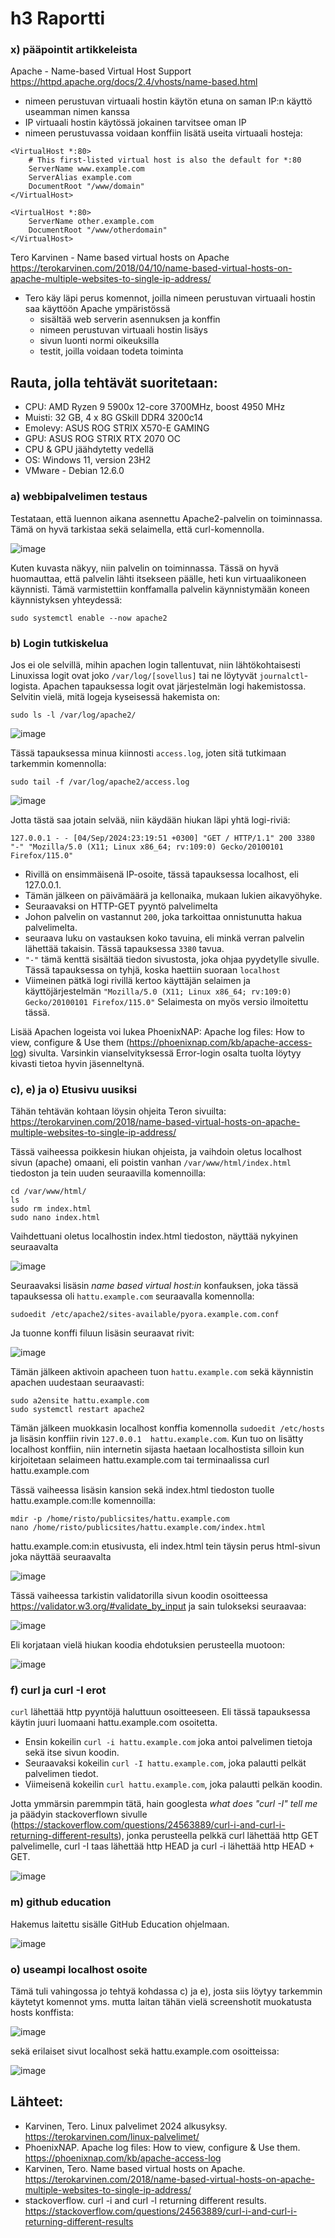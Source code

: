 # h3 Raportti
### x) pääpointit artikkeleista

Apache - Name-based Virtual Host Support https://httpd.apache.org/docs/2.4/vhosts/name-based.html
- nimeen perustuvan virtuaali hostin käytön etuna on saman IP:n käyttö useamman nimen kanssa
- IP virtuaali hostin käytössä jokainen tarvitsee oman IP
- nimeen perustuvassa voidaan konffiin lisätä useita virtuaali hosteja:
```
<VirtualHost *:80>
    # This first-listed virtual host is also the default for *:80
    ServerName www.example.com
    ServerAlias example.com 
    DocumentRoot "/www/domain"
</VirtualHost>

<VirtualHost *:80>
    ServerName other.example.com
    DocumentRoot "/www/otherdomain"
</VirtualHost>
```

Tero Karvinen - Name based virtual hosts on Apache https://terokarvinen.com/2018/04/10/name-based-virtual-hosts-on-apache-multiple-websites-to-single-ip-address/
- Tero käy läpi perus komennot, joilla nimeen perustuvan virtuaali hostin saa käyttöön Apache ympäristössä
  - sisältää web serverin asennuksen ja konffin
  - nimeen perustuvan virtuaali hostin lisäys
  - sivun luonti normi oikeuksilla
  - testit, joilla voidaan todeta toiminta
 
  

## Rauta, jolla tehtävät suoritetaan: 
* CPU: AMD Ryzen 9 5900x 12-core 3700MHz, boost 4950 MHz
* Muisti: 32 GB, 4 x 8G GSkill DDR4 3200c14
* Emolevy: ASUS ROG STRIX X570-E GAMING
* GPU: ASUS ROG STRIX RTX 2070 OC
* CPU & GPU jäähdytetty vedellä 
* OS: Windows 11, version 23H2
* VMware - Debian 12.6.0

### a) webbipalvelimen testaus

Testataan, että luennon aikana asennettu Apache2-palvelin on toiminnassa. Tämä on hyvä tarkistaa sekä selaimella, että curl-komennolla.

![image](https://github.com/user-attachments/assets/b2dc7a08-6f35-475c-85fc-f094d6c77033)

Kuten kuvasta näkyy, niin palvelin on toiminnassa. Tässä on hyvä huomauttaa, että palvelin lähti itsekseen päälle, heti kun virtuaalikoneen käynnisti. Tämä varmistettiin konffamalla palvelin käynnistymään koneen käynnistyksen yhteydessä:
```
sudo systemctl enable --now apache2
```

### b) Login tutkiskelua

Jos ei ole selvillä, mihin apachen login tallentuvat, niin lähtökohtaisesti Linuxissa logit ovat joko `/var/log/[sovellus]` tai ne löytyvät `journalctl`-logista. Apachen tapauksessa logit ovat järjestelmän logi hakemistossa. Selvitin vielä, mitä logeja kyseisessä hakemista on:
```
sudo ls -l /var/log/apache2/
```

![image](https://github.com/user-attachments/assets/d64f3180-9df1-47f4-ab1e-bfc0d0936c31)

Tässä tapauksessa minua kiinnosti `access.log`, joten sitä tutkimaan tarkemmin komennolla:

```
sudo tail -f /var/log/apache2/access.log
```

![image](https://github.com/user-attachments/assets/63a14b9a-8afa-4750-a292-30ba52170bf2)

Jotta tästä saa jotain selvää, niin käydään hiukan läpi yhtä logi-riviä:

`127.0.0.1 - - [04/Sep/2024:23:19:51 +0300] "GET / HTTP/1.1" 200 3380 "-" "Mozilla/5.0 (X11; Linux x86_64; rv:109:0) Gecko/20100101 Firefox/115.0"`

* Rivillä on ensimmäisenä IP-osoite, tässä tapauksessa localhost, eli 127.0.0.1.
* Tämän jälkeen on päivämäärä ja kellonaika, mukaan lukien aikavyöhyke.
* Seuraavaksi on HTTP-GET pyyntö palvelimelta
* Johon palvelin on vastannut `200`, joka tarkoittaa onnistunutta hakua palvelimelta.
* seuraava luku on vastauksen koko tavuina, eli minkä verran palvelin lähettää takaisin. Tässä tapauksessa `3380` tavua.
* `"-"` tämä kenttä sisältää tiedon sivustosta, joka ohjaa pyydetylle sivulle. Tässä tapauksessa on tyhjä, koska haettiin suoraan `localhost`
* Viimeinen pätkä logi rivillä kertoo käyttäjän selaimen ja käyttöjärjestelmän `"Mozilla/5.0 (X11; Linux x86_64; rv:109:0) Gecko/20100101 Firefox/115.0"` Selaimesta on myös versio ilmoitettu tässä.

Lisää Apachen logeista voi lukea PhoenixNAP: Apache log files: How to view, configure & Use them (https://phoenixnap.com/kb/apache-access-log) sivulta. Varsinkin vianselvityksessä Error-login osalta tuolta löytyy kivasti tietoa hyvin jäsenneltynä.

 ### c), e) ja o) Etusivu uusiksi

Tähän tehtävän kohtaan löysin ohjeita Teron sivuilta: https://terokarvinen.com/2018/name-based-virtual-hosts-on-apache-multiple-websites-to-single-ip-address/

Tässä vaiheessa poikkesin hiukan ohjeista, ja vaihdoin oletus localhost sivun (apache) omaani, eli poistin vanhan `/var/www/html/index.html`  tiedoston ja tein uuden seuraavilla komennoilla:

```
cd /var/www/html/
ls
sudo rm index.html
sudo nano index.html
```


Vaihdettuani oletus localhostin index.html tiedoston, näyttää nykyinen seuraavalta

![image](https://github.com/user-attachments/assets/4e4b9c0f-d4db-435c-9af9-7a171214d817)

Seuraavaksi lisäsin _name based virtual host:in_ konfauksen, joka tässä tapauksessa oli `hattu.example.com` seuraavalla komennolla:

```
sudoedit /etc/apache2/sites-available/pyora.example.com.conf
```
Ja tuonne konffi filuun lisäsin seuraavat rivit:

![image](https://github.com/user-attachments/assets/67607a63-2e7e-4fac-a490-2f42d742ee45)

Tämän jälkeen aktivoin apacheen tuon `hattu.example.com` sekä käynnistin apachen uudestaan seuraavasti:

```
sudo a2ensite hattu.example.com
sudo systemctl restart apache2
```

Tämän jälkeen muokkasin localhost konffia komennolla `sudoedit /etc/hosts` ja lisäsin konffiin rivin `127.0.0.1  hattu.example.com`. Kun tuo on lisätty localhost konffiin, niin internetin sijasta haetaan localhostista silloin kun kirjoitetaan selaimeen hattu.example.com tai terminaalissa curl hattu.example.com

Tässä vaiheessa lisäsin kansion sekä index.html tiedoston tuolle hattu.example.com:lle komennoilla:

```
mdir -p /home/risto/publicsites/hattu.example.com
nano /home/risto/publicsites/hattu.example.com/index.html
```
hattu.example.com:in etusivusta, eli index.html tein täysin perus html-sivun joka näyttää seuraavalta

![image](https://github.com/user-attachments/assets/0874f938-9817-4214-b9aa-813c9ba3113d)

Tässä vaiheessa tarkistin validatorilla sivun koodin osoitteessa https://validator.w3.org/#validate_by_input ja sain tulokseksi seuraavaa:

![image](https://github.com/user-attachments/assets/ef185fe1-c749-4baf-bd56-caed5d86ca69)

Eli korjataan vielä hiukan koodia ehdotuksien perusteella muotoon:

![image](https://github.com/user-attachments/assets/1d37677a-ee0f-40c6-a043-fbb66124f678)

### f) curl ja curl -I erot

`curl` lähettää http pyyntöjä haluttuun osoitteeseen. Eli tässä tapauksessa käytin juuri luomaani hattu.example.com osoitetta. 
- Ensin kokeilin `curl -i hattu.example.com` joka antoi palvelimen tietoja sekä itse sivun koodin.
- Seuraavaksi kokeilin `curl -I hattu.example.com`, joka palautti pelkät palvelimen tiedot.
- Viimeisenä kokeilin `curl hattu.example.com`, joka palautti pelkän koodin.

Jotta ymmärsin paremmpin tätä, hain googlesta _what does "curl -I" tell me_ ja päädyin stackoverflown sivulle (https://stackoverflow.com/questions/24563889/curl-i-and-curl-i-returning-different-results), jonka perusteella pelkkä curl lähettää http GET palvelimelle, curl -I taas lähettää http HEAD ja curl -i lähettää http HEAD + GET.

![image](https://github.com/user-attachments/assets/9b9a4df3-4057-4bc7-8147-004ef3dea82f)

 ### m) github education

Hakemus laitettu sisälle GitHub Education ohjelmaan.

![image](https://github.com/user-attachments/assets/29653e5d-16d3-4184-bc6b-07024a84cf8a)

### o) useampi localhost osoite 

Tämä tuli vahingossa jo tehtyä kohdassa c) ja e), josta siis löytyy tarkemmin käytetyt komennot yms. mutta laitan tähän vielä screenshotit muokatusta hosts konffista:

![image](https://github.com/user-attachments/assets/4580097d-864c-48a1-b544-51685f89f9f2)

sekä erilaiset sivut localhost sekä hattu.example.com osoitteissa:

![image](https://github.com/user-attachments/assets/d78c6c02-f077-4bca-adf1-a8045adf4bef)


 ## Lähteet:
 * Karvinen, Tero. Linux palvelimet 2024 alkusyksy. https://terokarvinen.com/linux-palvelimet/
 * PhoenixNAP. Apache log files: How to view, configure & Use them. https://phoenixnap.com/kb/apache-access-log
 * Karvinen, Tero. Name based virtual hosts on Apache. https://terokarvinen.com/2018/name-based-virtual-hosts-on-apache-multiple-websites-to-single-ip-address/
 * stackoverflow. curl -i and curl -l returning different results. https://stackoverflow.com/questions/24563889/curl-i-and-curl-i-returning-different-results
   
